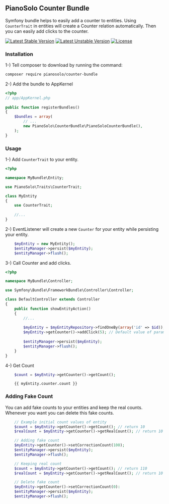 ## PianoSolo Counter Bundle

Symfony bundle helps to easily add a counter to entities. Using `CounterTrait` in entities will create a Counter
relation automatically. Then you can easily add clicks to the counter.

[![Latest Stable Version](https://poser.pugx.org/pianosolo/counter-bundle/v/stable)](https://packagist.org/packages/pianosolo/counter-bundle)
[![Latest Unstable Version](https://poser.pugx.org/pianosolo/counter-bundle/v/unstable)](https://packagist.org/packages/pianosolo/counter-bundle)
[![License](https://poser.pugx.org/pianosolo/counter-bundle/license)](https://packagist.org/packages/pianosolo/counter-bundle)

### Installation 

1-) Tell composer to download by running the command:

```bash
composer require pianosolo/counter-bundle
```
 
2-) Add the bundle to AppKernel

```php
<?php
// app/AppKernel.php
	
public function registerBundles()
{
    $bundles = array(
        // ...
        new PianoSolo\CounterBundle\PianoSoloCounterBundle(),
    );
}
```

### Usage

1-) Add `CounterTrait` to your entity.

```php
<?php

namespace MyBundle\Entity;

use PianoSolo\Traits\CounterTrait;

class MyEntity
{
    use CounterTrait;
    
    //...
}

```
2-) EventListener will create a new `Counter` for your entity while persisting your entity.
```php
    $myEntity = new MyEntity();
    $entityManager->persist($myEntity);
    $entityManager->flush();
```

3-) Call Counter and add clicks.

```php
<?php

namespace MyBundle\Controller;

use Symfony\Bundle\FrameworkBundle\Controller\Controller;

class DefaultController extends Controller
{
    public function showEntityAction()
    {
        //...
        
        $myEntity = $myEntityRepository->findOneBy(array('id' => $id));
        $myEntity->getCounter()->addClick(5); // Default value of parameter is 1
        
        $entityManager->persist($myEntity);
        $entityManager->flush();
    }
}

```

4-) Get Count
```php
    $count = $myEntity->getCounter()->getCount();
```

```twig
    {{ myEntity.counter.count }}
```

### Adding Fake Count

You can add fake counts to your entities and keep the real counts. Whenever you want you can delete this fake counts.

```php
    // Example initial count values of entity
    $count = $myEntity->getCounter()->getCount(); // return 10
    $realCount = $myEntity->getCounter()->getRealCount(); // return 10

    // Adding fake count
    $myEntity->getCounter()->setCorrectionCount(100);
    $entityManager->persist($myEntity);
    $entityManager->flush();

    // Keeping real count
    $count = $myEntity->getCounter()->getCount(); // return 110
    $realCount = $myEntity->getCounter()->getRealCount(); // return 10

    // Delete fake count
    $myEntity->getCounter()->setCorrectionCount(0):
    $entityManager->persist($myEntity);
    $entityManager->flush();
```


